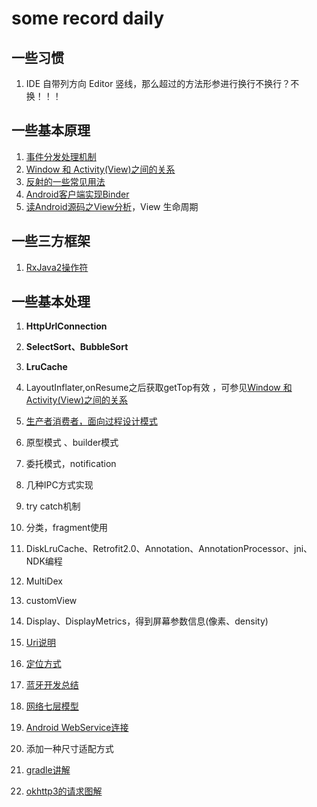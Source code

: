 # some record daily
## 一些习惯
1. IDE 自带列方向 Editor 竖线，那么超过的方法形参进行换行不换行？不换！！！


## 一些基本原理
1. [事件分发处理机制](https://github.com/MonkHank/RecordOwn/blob/master/mdfiles/readme06.md)  
2. <span id=2>[Window 和 Activity(View)之间的关系](https://github.com/MonkHank/RecordOwn/blob/master/mdfiles/readme07.md)
3. [反射的一些常见用法](https://github.com/MonkHank/RecordOwn/blob/master/mdfiles/readme23.md)
4. [Android客户端实现Binder](https://github.com/MonkHank/RecordOwn/blob/master/mdfiles/readme10.md)
5. [读Android源码之View分析](https://blog.csdn.net/handsome_926/article/details/80053601)，View 生命周期


## 一些三方框架
1. [RxJava2操作符](https://github.com/MonkHank/RecordOwn/blob/master/mdfiles/readme04.md)

## 一些基本处理
1. **HttpUrlConnection**  
2. **SelectSort、BubbleSort**
3. **LruCache**  
5. LayoutInflater,onResume之后获取getTop有效 ，可参见[Window 和 Activity(View)之间的关系](#2)
6. [生产者消费者，面向过程设计模式](https://github.com/MonkHank/RecordOwn/blob/master/mdfiles/readme08.md)

7. 原型模式 、builder模式  
8. 委托模式，notification  
9. 几种IPC方式实现  
11. try catch机制
12. 分类，fragment使用
13. DiskLruCache、Retrofit2.0、Annotation、AnnotationProcessor、jni、NDK编程
14. MultiDex
15. customView
16. Display、DisplayMetrics，得到屏幕参数信息(像素、density)
17. [Uri说明](https://github.com/MonkHank/RecordOwn/blob/master/mdfiles/readme17.md)
18. [定位方式](https://github.com/MonkHank/RecordOwn/blob/master/mdfiles/readme18.md)
19. [蓝牙开发总结](https://github.com/MonkHank/RecordOwn/blob/master/mdfiles/readme19.md)
20. [网络七层模型](https://github.com/MonkHank/RecordOwn/blob/master/mdfiles/readme20.md)
21. [Android WebService连接](https://github.com/MonkHank/RecordOwn/blob/master/mdfiles/readme21.md)
22. 添加一种尺寸适配方式
23. [gradle讲解](https://github.com/MonkHank/HelloGroovy/blob/master/ReadMe.md)
24. [okhttp3的请求图解](https://github.com/MonkHank/RecordOwn/blob/master/mdfiles/readme22.md)
